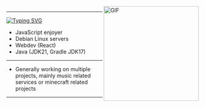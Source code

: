 <img align="right" alt="GIF" src="https://media1.tenor.com/m/xsDhHrBrMcYAAAAd/frieren-sousou-no-frieren.gif" width="249x" margin="1px"/>

---

[![Typing SVG](https://readme-typing-svg.herokuapp.com?font=Orbitron&weight=900&size=24&duration=2500&pause=500&color=00F72F&background=000000&center=true&random=false&width=320&height=40&lines=st4l%40dev~%24%3A)](https://git.io/typing-svg)

- JavaScript enjoyer
- Debian Linux servers
- Webdev (React)
- Java (JDK21, Gradle JDK17)
  
---
- Generally working on multiple projects, mainly music related services or minecraft related projects

---
